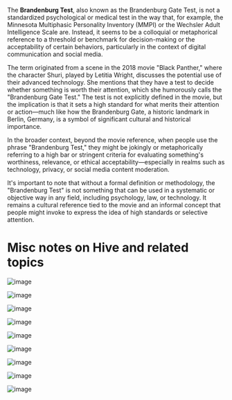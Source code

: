 The **Brandenburg Test**, also known as the Brandenburg Gate Test, is not a standardized psychological or medical test in the way that, for example, the Minnesota Multiphasic Personality Inventory (MMPI) or the Wechsler Adult Intelligence Scale are. Instead, it seems to be a colloquial or metaphorical reference to a threshold or benchmark for decision-making or the acceptability of certain behaviors, particularly in the context of digital communication and social media.

The term originated from a scene in the 2018 movie "Black Panther," where the character Shuri, played by Letitia Wright, discusses the potential use of their advanced technology. She mentions that they have a test to decide whether something is worth their attention, which she humorously calls the "Brandenburg Gate Test." The test is not explicitly defined in the movie, but the implication is that it sets a high standard for what merits their attention or action—much like how the Brandenburg Gate, a historic landmark in Berlin, Germany, is a symbol of significant cultural and historical importance.

In the broader context, beyond the movie reference, when people use the phrase "Brandenburg Test," they might be jokingly or metaphorically referring to a high bar or stringent criteria for evaluating something's worthiness, relevance, or ethical acceptability—especially in realms such as technology, privacy, or social media content moderation. 

It's important to note that without a formal definition or methodology, the "Brandenburg Test" is not something that can be used in a systematic or objective way in any field, including psychology, law, or technology. It remains a cultural reference tied to the movie and an informal concept that people might invoke to express the idea of high standards or selective attention.

**Misc notes on Hive and related topics**
================

![image](https://github.com/user-attachments/assets/240afdb3-5148-4cc8-8760-276e798813b6)

![image](https://github.com/user-attachments/assets/5b9e7d6d-5553-4756-8d6a-7fe033185adb)

![image](https://github.com/user-attachments/assets/cf015ee8-75da-475d-ad42-a3ad80e4e610)

![image](https://github.com/user-attachments/assets/2221e9dc-5bf2-4743-8337-591b23646536)

![image](https://github.com/user-attachments/assets/e01b1824-a707-4f06-a1fb-528c1796f74f)

![image](https://github.com/user-attachments/assets/3f454233-b600-4a03-9eeb-13bc977c1019)

![image](https://github.com/user-attachments/assets/23b4d05f-3e90-4ff4-bbbc-a0d900167627)

![image](https://github.com/user-attachments/assets/b44e87a1-9b81-4f66-9ad4-7b5c316f7746)

![image](https://github.com/user-attachments/assets/27a6e6c8-6b5c-4df7-a863-dee80d752bb6)
